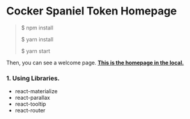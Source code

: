 # Cocker Spaniel Token Homepage

> $ npm install
> 
> $ yarn install
> 
> $ yarn start

Then, you can see a welcome page.
**[This is the homepage in the local.](http://127.0.0.1:3000/)**

### 1. Using Libraries.
- react-materialize
- react-parallax
- react-tooltip
- react-router
